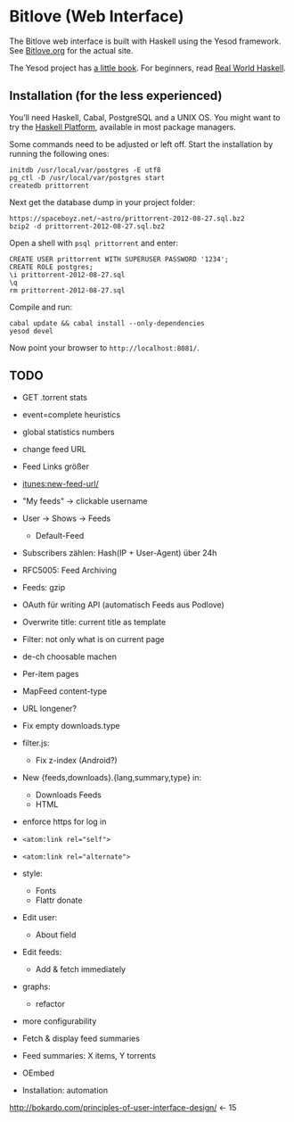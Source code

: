 # Bitlove (Web Interface)

The Bitlove web interface is built with Haskell using the Yesod framework. See [Bitlove.org](http://bitlove.org/) for the actual site.

The Yesod project has [a little book](http://www.yesodweb.com/book). For beginners, read [Real World Haskell](http://book.realworldhaskell.org/read/).

## Installation (for the less experienced)

You’ll need Haskell, Cabal, PostgreSQL and a UNIX OS. You might want to try the [Haskell Platform](http://hackage.haskell.org/platform/), available in most package managers.

Some commands need to be adjusted or left off. Start the installation by running the following ones:

    initdb /usr/local/var/postgres -E utf8
    pg_ctl -D /usr/local/var/postgres start
    createdb prittorrent

Next get the database dump in your project folder:

    https://spaceboyz.net/~astro/prittorrent-2012-08-27.sql.bz2
    bzip2 -d prittorrent-2012-08-27.sql.bz2

Open a shell with `psql prittorrent` and enter:

    CREATE USER prittorrent WITH SUPERUSER PASSWORD '1234';
    CREATE ROLE postgres;
    \i prittorrent-2012-08-27.sql
    \q
    rm prittorrent-2012-08-27.sql

Compile and run:

    cabal update && cabal install --only-dependencies
    yesod devel

Now point your browser to `http://localhost:8081/`.


## TODO

* GET .torrent stats
* event=complete heuristics

* global statistics numbers
* change feed URL
* Feed Links größer
* <itunes:new-feed-url/>
* "My feeds" -> clickable username
* User -> Shows -> Feeds
  * Default-Feed
* Subscribers zählen: Hash(IP + User-Agent) über 24h
* RFC5005: Feed Archiving
* Feeds: gzip
* OAuth für writing API (automatisch Feeds aus Podlove)
* Overwrite title: current title as template
* Filter: not only what is on current page
* de-ch choosable machen

* Per-item pages
* MapFeed content-type
* URL longener?
* Fix empty downloads.type
* filter.js:
  * Fix z-index (Android?)
* New {feeds,downloads}.{lang,summary,type} in:
  * Downloads Feeds
  * HTML
* enforce https for log in
* `<atom:link rel="self">`
* `<atom:link rel="alternate">`
* style:
  * Fonts
  * Flattr donate
* Edit user:
  * About field
* Edit feeds:
  * Add & fetch immediately
* graphs:
  * refactor
* more configurability
* Fetch & display feed summaries
* Feed summaries: X items, Y torrents
* OEmbed
* Installation: automation


http://bokardo.com/principles-of-user-interface-design/ ← 15
